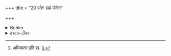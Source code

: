 +++
title = "20 एतेन ह्यहं योगेन"

+++

<details><summary>Bühler</summary>

20. (And he adds), 'For by this means I studied a larger part of the Veda than before, (during my studentship.)'
</details>

<details><summary>हरदत्त-टीका</summary>

## सूत्रम्
एतेन ह्यहं योगेन भूयः पूर्वस्मात्कालाच्छ्रुतमकुर्वीति ॥ २० ॥  
### प्रस्तावः
अत्र हेतुत्वेन श्वेतकेतोरेव शिष्यान्प्रति वचनम् —  
### टिप्पनी
एतेनानन्तरोक्तेन योगेनोपायेन अहं पूर्वस्मात् ब्रह्मचर्यकालात् भूयः [^१]बहुतरं श्रुतमकुर्वीति कृतवानस्मि । अतो यूयमपि तथा कुरुध्वमिति ॥  

[^१]: अधिकतर इति ख. पु.
</details>
